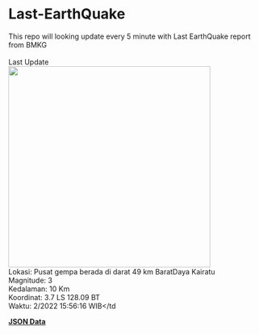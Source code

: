 # Last-EarthQuake
This repo will looking update every 5 minute with Last EarthQuake report from BMKG
<br>
<br>
Last Update
<br>
<img src="https://ews.bmkg.go.id/TEWS/data/20221208155616.mmi.jpg" width="400"/>
<br>
Lokasi: Pusat gempa berada di darat 49 km BaratDaya Kairatu <br>
Magnitude: 3 <br>
Kedalaman: 10 Km <br>
Koordinat: 3.7 LS 128.09 BT <br>
Waktu: 2/2022 15:56:16 WIB</td <br>

<a href="./data/data.json">**JSON Data**</a>

